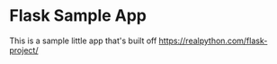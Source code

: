 # Flask Sample App

This is a sample little app that's built off <https://realpython.com/flask-project/>